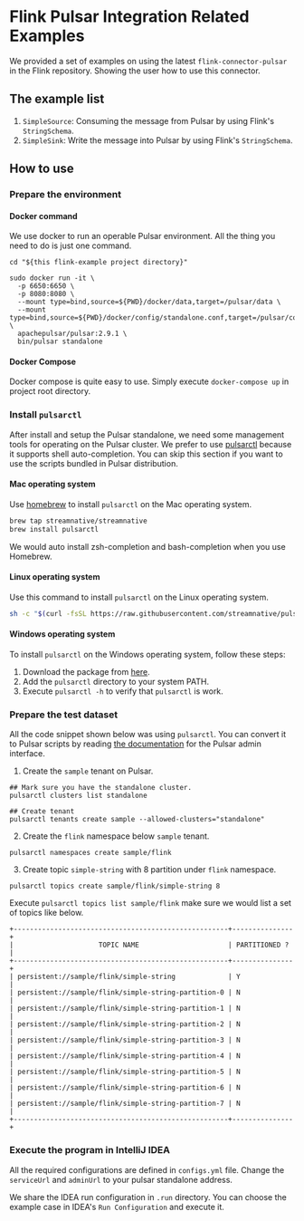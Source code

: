 # Flink Pulsar Integration Related Examples

We provided a set of examples on using the latest `flink-connector-pulsar` in the Flink repository. Showing the user how
to use this connector.

## The example list

1. `SimpleSource`: Consuming the message from Pulsar by using Flink's `StringSchema`.
2. `SimpleSink`: Write the message into Pulsar by using Flink's `StringSchema`.

## How to use

### Prepare the environment

#### Docker command

We use docker to run an operable Pulsar environment. All the thing you need to do is just one command.

```shell
cd "${this flink-example project directory}"

sudo docker run -it \
  -p 6650:6650 \
  -p 8080:8080 \
  --mount type=bind,source=${PWD}/docker/data,target=/pulsar/data \
  --mount type=bind,source=${PWD}/docker/config/standalone.conf,target=/pulsar/conf/standalone.conf \
  apachepulsar/pulsar:2.9.1 \
  bin/pulsar standalone
```

#### Docker Compose

Docker compose is quite easy to use. Simply execute `docker-compose up` in project root directory. 

### Install `pulsarctl`

After install and setup the Pulsar standalone, we need some management tools for operating on the Pulsar cluster. We prefer to use [pulsarctl](https://github.com/streamnative/pulsarctl) because it supports shell auto-completion. You can skip this section if you want to use the scripts bundled in Pulsar distribution.

#### Mac operating system

Use [homebrew](https://brew.sh/) to install `pulsarctl` on the Mac operating system.

```bash
brew tap streamnative/streamnative
brew install pulsarctl
```

We would auto install zsh-completion and bash-completion when you use Homebrew.

#### Linux operating system

Use this command to install `pulsarctl` on the Linux operating system.

```bash
sh -c "$(curl -fsSL https://raw.githubusercontent.com/streamnative/pulsarctl/master/install.sh)"
```

#### Windows operating system

To install `pulsarctl` on the Windows operating system, follow these steps:

1. Download the package from [here](https://github.com/streamnative/pulsarctl/releases).
2. Add the `pulsarctl` directory to your system PATH.
3. Execute `pulsarctl -h`  to verify that `pulsarctl` is work.

### Prepare the test dataset

All the code snippet shown below was using `pulsarctl`. You can convert it to Pulsar scripts by reading [the documentation](https://pulsar.apache.org/docs/en/admin-api-overview/) for the Pulsar admin interface.

1. Create the `sample` tenant on Pulsar.

```shell
## Mark sure you have the standalone cluster.
pulsarctl clusters list standalone

## Create tenant
pulsarctl tenants create sample --allowed-clusters="standalone"
```

2. Create the `flink` namespace below `sample` tenant.

```shell
pulsarctl namespaces create sample/flink
```

3. Create topic `simple-string` with 8 partition under `flink` namespace.

```shell
pulsarctl topics create sample/flink/simple-string 8
```

Execute `pulsarctl topics list sample/flink` make sure we would list a set of topics like below.

```text
+-----------------------------------------------------+---------------+
|                     TOPIC NAME                      | PARTITIONED ? |
+-----------------------------------------------------+---------------+
| persistent://sample/flink/simple-string             | Y             |
| persistent://sample/flink/simple-string-partition-0 | N             |
| persistent://sample/flink/simple-string-partition-1 | N             |
| persistent://sample/flink/simple-string-partition-2 | N             |
| persistent://sample/flink/simple-string-partition-3 | N             |
| persistent://sample/flink/simple-string-partition-4 | N             |
| persistent://sample/flink/simple-string-partition-5 | N             |
| persistent://sample/flink/simple-string-partition-6 | N             |
| persistent://sample/flink/simple-string-partition-7 | N             |
+-----------------------------------------------------+---------------+
```

### Execute the program in IntelliJ IDEA

All the required configurations are defined in `configs.yml` file. Change the `serviceUrl` and `adminUrl` to your
pulsar standalone address.

We share the IDEA run configuration in `.run` directory. You can choose the example case in IDEA's `Run Configuration` and execute it.
